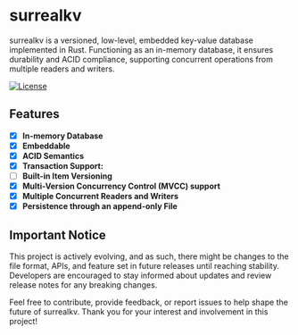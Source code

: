 # surrealkv

surrealkv is a versioned, low-level, embedded key-value database implemented in Rust. Functioning as an in-memory database, it ensures durability and ACID compliance, supporting concurrent operations from multiple readers and writers.

[![License](https://img.shields.io/badge/license-Apache_License_2.0-00bfff.svg?style=flat-square)](https://github.com/surrealdb/surrealkv)

## Features

- [x] **In-memory Database**
- [x] **Embeddable**
- [x] **ACID Semantics** 
- [x] **Transaction Support:** 
- [ ] **Built-in Item Versioning**
- [x] **Multi-Version Concurrency Control (MVCC) support**
- [x] **Multiple Concurrent Readers and Writers**
- [x] **Persistence through an append-only File**

## Important Notice

This project is actively evolving, and as such, there might be changes to the file format, APIs, and feature set in future releases until reaching stability. Developers are encouraged to stay informed about updates and review release notes for any breaking changes.

Feel free to contribute, provide feedback, or report issues to help shape the future of surrealkv. Thank you for your interest and involvement in this project!
